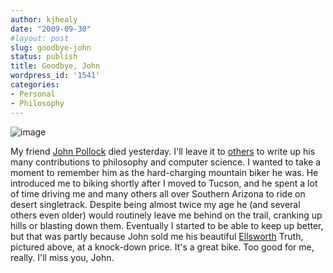 ```yaml
---
author: kjhealy
date: "2009-09-30"
#layout: post
slug: goodbye-john
status: publish
title: Goodbye, John
wordpress_id: '1541'
categories:
- Personal
- Philosophy
---
```


![image](http://www.kieranhealy.org/files/misc/jpollock-truth.jpg)

My friend [John Pollock](http://philosophy.arizona.edu/people/view/?id=134) died yesterday. I'll leave it to [others](http://leiterreports.typepad.com/blog/2009/09/in-memoriam-john-l-pollock-19402009.html) to write up his many contributions to philosophy and computer science. I wanted to take a moment to remember him as the hard-charging mountain biker he was. He introduced me to biking shortly after I moved to Tucson, and he spent a lot of time driving me and many others all over Southern Arizona to ride on desert singletrack. Despite being almost twice my age he (and several others even older) would routinely leave me behind on the trail, cranking up hills or blasting down them. Eventually I started to be able to keep up better, but that was partly because John sold me his beautiful [Ellsworth](http://www.ellsworthbikes.com/) Truth, pictured above, at a knock-down price. It's a great bike. Too good for me, really. I'll miss you, John.
